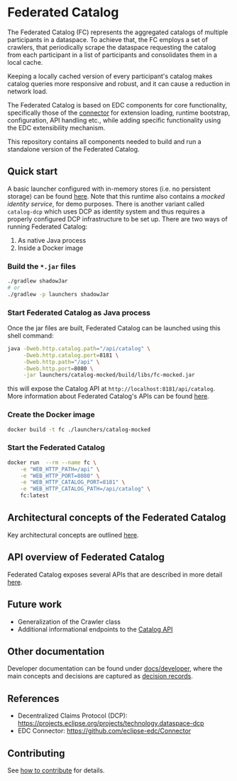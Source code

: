 # Federated Catalog

The Federated Catalog (FC) represents the aggregated catalogs of multiple participants in a dataspace. To achieve that,
the FC employs a set of crawlers, that periodically scrape the dataspace requesting the catalog from each participant in
a list of participants and consolidates them in a local cache.

Keeping a locally cached version of every participant's catalog makes catalog queries more responsive and robust, and it
can cause a reduction in network load.

The Federated Catalog is based on EDC components for core functionality, specifically those of
the [connector](https://github.com/eclipse-edc/Connector) for extension loading, runtime bootstrap, configuration, API
handling etc., while adding specific functionality using the EDC extensibility mechanism.

This repository contains all components needed to build and run a standalone version of the Federated Catalog.

## Quick start

A basic launcher configured with in-memory stores (i.e. no persistent storage) can be
found [here](launchers/catalog-mocked). Note that this runtime also contains a _mocked identity service_, for demo
purposes. There is another variant called `catalog-dcp` which uses DCP as identity system and thus requires a properly
configured DCP infrastructure to be set up. There are two ways of running Federated Catalog:

1. As native Java process
2. Inside a Docker image

### Build the `*.jar` files

```bash
./gradlew shadowJar
# or
./gradlew -p launchers shadowJar
```

### Start Federated Catalog as Java process

Once the jar files are built, Federated Catalog can be launched using this shell command:

```bash
java -Dweb.http.catalog.path="/api/catalog" \
     -Dweb.http.catalog.port=8181 \
     -Dweb.http.path="/api" \
     -Dweb.http.port=8080 \
     -jar launchers/catalog-mocked/build/libs/fc-mocked.jar
```

this will expose the Catalog API at `http://localhost:8181/api/catalog`. More information about Federated Catalog's APIs
can be found [here](docs/developer/architecture/federated-catalog-apis).

### Create the Docker image

```bash
docker build -t fc ./launchers/catalog-mocked
```

### Start the Federated Catalog

```bash
docker run  --rm --name fc \
    -e "WEB_HTTP_PATH=/api" \
    -e "WEB_HTTP_PORT=8080" \
    -e "WEB_HTTP_CATALOG_PORT=8181" \
    -e "WEB_HTTP_CATALOG_PATH=/api/catalog" \
    fc:latest
```

## Architectural concepts of the Federated Catalog

Key architectural concepts are
outlined [here](docs/developer/architecture/federated-catalog.architecture.md).

## API overview of Federated Catalog

Federated Catalog exposes several APIs that are described in more
detail [here](docs/developer/architecture/federated-catalog-apis.md).

## Future work

- Generalization of the Crawler class
- Additional informational endpoints to the [Catalog API](docs/developer/architecture/federated-catalog-apis.md)

## Other documentation

Developer documentation can be found under [docs/developer](docs/developer), where the main concepts and decisions are
captured as [decision records](docs/developer/decision-records).

## References

- Decentralized Claims Protocol (DCP): https://projects.eclipse.org/projects/technology.dataspace-dcp
- EDC Connector: https://github.com/eclipse-edc/Connector

## Contributing

See [how to contribute](https://github.com/eclipse-edc/docs/blob/main/CONTRIBUTING.md) for details.
